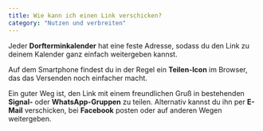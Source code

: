 ```yaml
---
title: Wie kann ich einen Link verschicken?
category: "Nutzen und verbreiten"
---
```


Jeder **Dorfterminkalender** hat eine feste Adresse, sodass du den Link zu deinem Kalender ganz einfach weitergeben kannst.

Auf dem Smartphone findest du in der Regel ein **Teilen-Icon** im Browser, das das Versenden noch einfacher macht.

Ein guter Weg ist, den Link mit einem freundlichen Gruß in bestehenden **Signal-** oder **WhatsApp-Gruppen** zu teilen. Alternativ kannst du ihn per **E-Mail** verschicken, bei **Facebook** posten oder auf anderen Wegen weitergeben.
